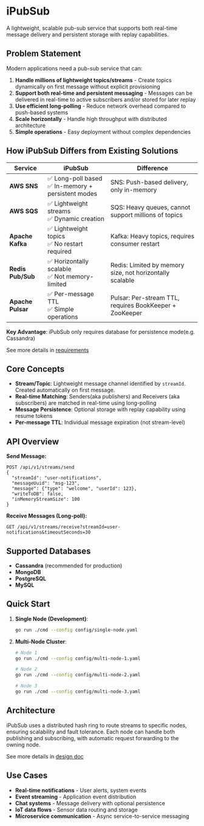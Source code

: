 # iPubSub

A lightweight, scalable pub-sub service that supports both real-time message delivery and persistent storage with replay capabilities.

## Problem Statement

Modern applications need a pub-sub service that can:

1. **Handle millions of lightweight topics/streams** - Create topics dynamically on first message without explicit provisioning
2. **Support both real-time and persistent messaging** - Messages can be delivered in real-time to active subscribers and/or stored for later replay
3. **Use efficient long-polling** - Reduce network overhead compared to push-based systems
4. **Scale horizontally** - Handle high throughput with distributed architecture
5. **Simple operations** - Easy deployment without complex dependencies

## How iPubSub Differs from Existing Solutions

| Service | iPubSub | Difference |
|---------|---------|------------|
| **AWS SNS** | ✅ Long-poll based<br/>✅ In-memory + persistent modes | SNS: Push-based delivery, only in-memory |
| **AWS SQS** | ✅ Lightweight streams<br/>✅ Dynamic creation | SQS: Heavy queues, cannot support millions of topics |
| **Apache Kafka** | ✅ Lightweight topics<br/>✅ No restart required | Kafka: Heavy topics, requires consumer restart |
| **Redis Pub/Sub** | ✅ Horizontally scalable<br/>✅ Not memory-limited | Redis: Limited by memory size, not horizontally scalable |
| **Apache Pulsar** | ✅ Per-message TTL<br/>✅ Simple operations | Pulsar: Per-stream TTL, requires BookKeeper + ZooKeeper |

**Key Advantage**: iPubSub only requires database for persistence mode(e.g. Cassandra)

See more details in [requirements](./REQUIREMENTS.md)

## Core Concepts

- **Stream/Topic**: Lightweight message channel identified by `streamId`. Created automatically on first message.
- **Real-time Matching**: Senders(aka publishers) and Receivers (aka subscribers) are matched in real-time using long-polling
- **Message Persistence**: Optional storage with replay capability using resume tokens
- **Per-message TTL**: Individual message expiration (not stream-level)

## API Overview

**Send Message:**
```http
POST /api/v1/streams/send
{
  "streamId": "user-notifications",
  "messageUuid": "msg-123",
  "message": {"type": "welcome", "userId": 123},
  "writeToDB": false,
  "inMemoryStreamSize": 100
}
```

**Receive Messages (Long-poll):**
```http
GET /api/v1/streams/receive?streamId=user-notifications&timeoutSeconds=30
```

## Supported Databases

- **Cassandra** (recommended for production)
- **MongoDB**
- **PostgreSQL**
- **MySQL**

## Quick Start

1. **Single Node (Development)**:
   ```bash
   go run ./cmd --config config/single-node.yaml
   ```

2. **Multi-Node Cluster**:
   ```bash
   # Node 1
   go run ./cmd --config config/multi-node-1.yaml
   
   # Node 2  
   go run ./cmd --config config/multi-node-2.yaml
   
   # Node 3
   go run ./cmd --config config/multi-node-3.yaml
   ```

## Architecture

iPubSub uses a distributed hash ring to route streams to specific nodes, ensuring scalability and fault tolerance. Each node can handle both publishing and subscribing, with automatic request forwarding to the owning node.

See more details in [design doc](./docs/system-design.md)

## Use Cases

- **Real-time notifications** - User alerts, system events
- **Event streaming** - Application event distribution  
- **Chat systems** - Message delivery with optional persistence
- **IoT data flows** - Sensor data routing and storage
- **Microservice communication** - Async service-to-service messaging
